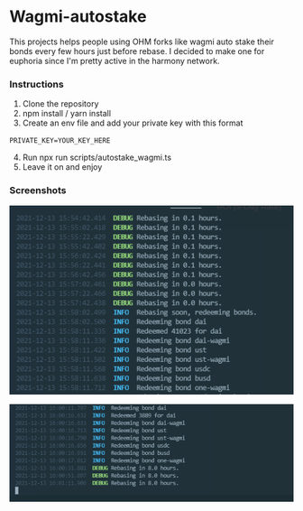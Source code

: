 # Wagmi-autostake
This projects helps people using OHM forks like wagmi auto stake their bonds every few hours just before rebase. I decided to make one for euphoria since I'm pretty active in the harmony network.

### Instructions
1. Clone the repository
2. npm install / yarn install
3. Create an env file and add your private key with this format
```env
PRIVATE_KEY=YOUR_KEY_HERE
```
4. Run npx run scripts/autostake_wagmi.ts
5. Leave it on and enjoy

### Screenshots
![Demo 1](./images/demo1.png)

![Demo 2](./images/demo2.png)